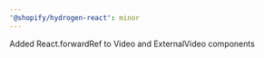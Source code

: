 ```yaml
---
'@shopify/hydrogen-react': minor
---
```


Added React.forwardRef to Video and ExternalVideo components
